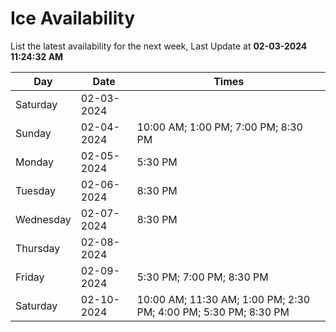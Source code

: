 # Ice Availability

List the latest availability for the next week, Last Update at **02-03-2024 11:24:32 AM**

| Day         | Date        | Times       |
| ----------- | ----------- | ----------- |
|Saturday|02-03-2024||
|Sunday|02-04-2024|10:00 AM; 1:00 PM; 7:00 PM; 8:30 PM|
|Monday|02-05-2024|5:30 PM|
|Tuesday|02-06-2024|8:30 PM|
|Wednesday|02-07-2024|8:30 PM|
|Thursday|02-08-2024||
|Friday|02-09-2024|5:30 PM; 7:00 PM; 8:30 PM|
|Saturday|02-10-2024|10:00 AM; 11:30 AM; 1:00 PM; 2:30 PM; 4:00 PM; 5:30 PM; 8:30 PM|
